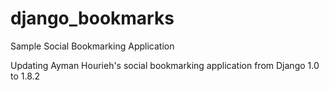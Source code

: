 # django_bookmarks
Sample Social Bookmarking Application

Updating Ayman Hourieh's social bookmarking application from Django 1.0 to 1.8.2
